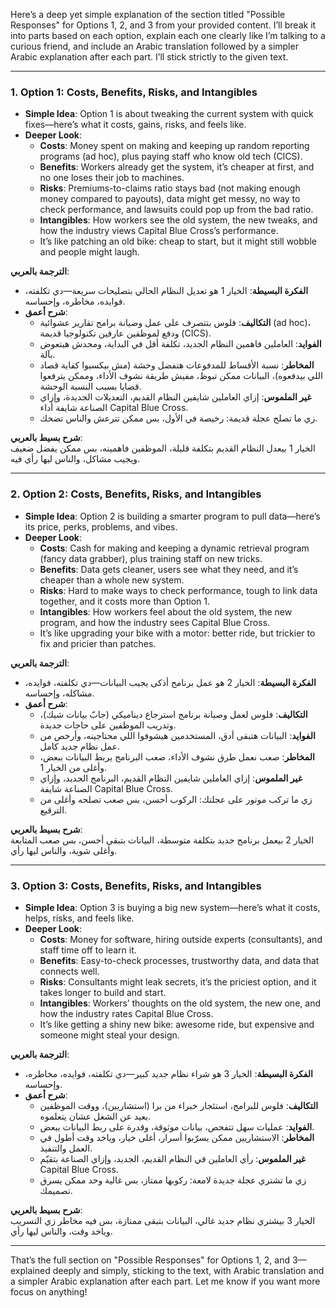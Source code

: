 Here’s a deep yet simple explanation of the section titled "Possible Responses" for Options 1, 2, and 3 from your provided content. I’ll break it into parts based on each option, explain each one clearly like I’m talking to a curious friend, and include an Arabic translation followed by a simpler Arabic explanation after each part. I’ll stick strictly to the given text.

---

### 1. Option 1: Costs, Benefits, Risks, and Intangibles
- **Simple Idea**: Option 1 is about tweaking the current system with quick fixes—here’s what it costs, gains, risks, and feels like.
- **Deeper Look**: 
  - **Costs**: Money spent on making and keeping up random reporting programs (ad hoc), plus paying staff who know old tech (CICS).
  - **Benefits**: Workers already get the system, it’s cheaper at first, and no one loses their job to machines.
  - **Risks**: Premiums-to-claims ratio stays bad (not making enough money compared to payouts), data might get messy, no way to check performance, and lawsuits could pop up from the bad ratio.
  - **Intangibles**: How workers see the old system, the new tweaks, and how the industry views Capital Blue Cross’s performance.
  - It’s like patching an old bike: cheap to start, but it might still wobble and people might laugh.

**الترجمة بالعربي**:  
- **الفكرة البسيطة**: الخيار 1 هو تعديل النظام الحالي بتصليحات سريعة—دي تكلفته، فوايده، مخاطره، وإحساسه.
- **شرح أعمق**: 
  - **التكاليف**: فلوس بتتصرف على عمل وصيانة برامج تقارير عشوائية (ad hoc)، ودفع لموظفين عارفين تكنولوجيا قديمة (CICS).
  - **الفوايد**: العاملين فاهمين النظام الجديد، تكلفة أقل في البداية، ومحدش هيتعوض بآلة.
  - **المخاطر**: نسبة الأقساط للمدفوعات هتفضل وحشة (مش بيكسبوا كفاية قصاد اللي بيدفعوه)، البيانات ممكن تبوظ، مفيش طريقة نشوف الأداء، وممكن يترفعوا قضايا بسبب النسبة الوحشة.
  - **غير الملموس**: إزاي العاملين شايفين النظام القديم، التعديلات الجديدة، وإزاي الصناعة شايفة أداء Capital Blue Cross.
  - زي ما تصلح عجلة قديمة: رخيصة في الأول، بس ممكن تترعش والناس تضحك.

**شرح بسيط بالعربي**:  
الخيار 1 بيعدل النظام القديم بتكلفة قليلة، الموظفين فاهمينه، بس ممكن يفضل ضعيف ويجيب مشاكل، والناس ليها رأي فيه.

---

### 2. Option 2: Costs, Benefits, Risks, and Intangibles
- **Simple Idea**: Option 2 is building a smarter program to pull data—here’s its price, perks, problems, and vibes.
- **Deeper Look**: 
  - **Costs**: Cash for making and keeping a dynamic retrieval program (fancy data grabber), plus training staff on new tricks.
  - **Benefits**: Data gets cleaner, users see what they need, and it’s cheaper than a whole new system.
  - **Risks**: Hard to make ways to check performance, tough to link data together, and it costs more than Option 1.
  - **Intangibles**: How workers feel about the old system, the new program, and how the industry sees Capital Blue Cross.
  - It’s like upgrading your bike with a motor: better ride, but trickier to fix and pricier than patches.

**الترجمة بالعربي**:  
- **الفكرة البسيطة**: الخيار 2 هو عمل برنامج أذكى يجيب البيانات—دي تكلفته، فوايده، مشاكله، وإحساسه.
- **شرح أعمق**: 
  - **التكاليف**: فلوس لعمل وصيانة برنامج استرجاع ديناميكي (جابّ بيانات شيك)، وتدريب الموظفين على حاجات جديدة.
  - **الفوايد**: البيانات هتبقى أدق، المستخدمين هيشوفوا اللي محتاجينه، وأرخص من عمل نظام جديد كامل.
  - **المخاطر**: صعب نعمل طرق نشوف الأداء، صعب البرنامج يربط البيانات ببعض، وأغلى من الخيار 1.
  - **غير الملموس**: إزاي العاملين شايفين النظام القديم، البرنامج الجديد، وإزاي الصناعة شايفة Capital Blue Cross.
  - زي ما تركب موتور على عجلتك: الركوب أحسن، بس صعب تصلحه وأغلى من الترقيع.

**شرح بسيط بالعربي**:  
الخيار 2 بيعمل برنامج جديد بتكلفة متوسطة، البيانات بتبقى أحسن، بس صعب المتابعة وأغلى شوية، والناس ليها رأي.

---

### 3. Option 3: Costs, Benefits, Risks, and Intangibles
- **Simple Idea**: Option 3 is buying a big new system—here’s what it costs, helps, risks, and feels like.
- **Deeper Look**: 
  - **Costs**: Money for software, hiring outside experts (consultants), and staff time off to learn it.
  - **Benefits**: Easy-to-check processes, trustworthy data, and data that connects well.
  - **Risks**: Consultants might leak secrets, it’s the priciest option, and it takes longer to build and start.
  - **Intangibles**: Workers’ thoughts on the old system, the new one, and how the industry rates Capital Blue Cross.
  - It’s like getting a shiny new bike: awesome ride, but expensive and someone might steal your design.

**الترجمة بالعربي**:  
- **الفكرة البسيطة**: الخيار 3 هو شراء نظام جديد كبير—دي تكلفته، فوايده، مخاطره، وإحساسه.
- **شرح أعمق**: 
  - **التكاليف**: فلوس للبرامج، استئجار خبراء من برا (استشاريين)، ووقت الموظفين بعيد عن الشغل عشان يتعلموه.
  - **الفوايد**: عمليات سهل تتفحص، بيانات موثوقة، وقدرة على ربط البيانات ببعض.
  - **المخاطر**: الاستشاريين ممكن يسرّبوا أسرار، أغلى خيار، وياخد وقت أطول في العمل والتنفيذ.
  - **غير الملموس**: رأي العاملين في النظام القديم، الجديد، وإزاي الصناعة بتقيّم Capital Blue Cross.
  - زي ما تشتري عجلة جديدة لامعة: ركوبها ممتاز، بس غالية وحد ممكن يسرق تصميمك.

**شرح بسيط بالعربي**:  
الخيار 3 بيشتري نظام جديد غالي، البيانات بتبقى ممتازة، بس فيه مخاطر زي التسريب وياخد وقت، والناس ليها رأي.

---

That’s the full section on "Possible Responses" for Options 1, 2, and 3—explained deeply and simply, sticking to the text, with Arabic translation and a simpler Arabic explanation after each part. Let me know if you want more focus on anything!